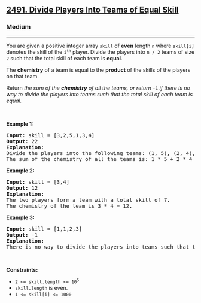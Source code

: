 <h2><a href="https://leetcode.com/problems/divide-players-into-teams-of-equal-skill/">2491. Divide Players Into Teams of Equal Skill</a></h2><h3>Medium</h3><hr><div><p>You are given a positive integer array <code data-copier-init="true">skill</code> of <strong>even</strong> length <code data-copier-init="true">n</code> where <code data-copier-init="true">skill[i]</code> denotes the skill of the <code data-copier-init="true">i<sup>th</sup></code> player. Divide the players into <code data-copier-init="true">n / 2</code> teams of size <code data-copier-init="true">2</code> such that the total skill of each team is <strong>equal</strong>.</p>

<p>The <strong>chemistry</strong> of a team is equal to the <strong>product</strong> of the skills of the players on that team.</p>

<p>Return <em>the sum of the <strong>chemistry</strong> of all the teams, or return </em><code data-copier-init="true">-1</code><em> if there is no way to divide the players into teams such that the total skill of each team is equal.</em></p>

<p>&nbsp;</p>
<p><strong class="example">Example 1:</strong></p>

<pre data-copier-init="true"><strong>Input:</strong> skill = [3,2,5,1,3,4]
<strong>Output:</strong> 22
<strong>Explanation:</strong> 
Divide the players into the following teams: (1, 5), (2, 4), (3, 3), where each team has a total skill of 6.
The sum of the chemistry of all the teams is: 1 * 5 + 2 * 4 + 3 * 3 = 5 + 8 + 9 = 22.
</pre>

<p><strong class="example">Example 2:</strong></p>

<pre data-copier-init="true"><strong>Input:</strong> skill = [3,4]
<strong>Output:</strong> 12
<strong>Explanation:</strong> 
The two players form a team with a total skill of 7.
The chemistry of the team is 3 * 4 = 12.
</pre>

<p><strong class="example">Example 3:</strong></p>

<pre data-copier-init="true"><strong>Input:</strong> skill = [1,1,2,3]
<strong>Output:</strong> -1
<strong>Explanation:</strong> 
There is no way to divide the players into teams such that the total skill of each team is equal.
</pre>

<p>&nbsp;</p>
<p><strong>Constraints:</strong></p>

<ul>
	<li><code data-copier-init="true">2 &lt;= skill.length &lt;= 10<sup>5</sup></code></li>
	<li><code data-copier-init="true">skill.length</code> is even.</li>
	<li><code data-copier-init="true">1 &lt;= skill[i] &lt;= 1000</code></li>
</ul>
</div>